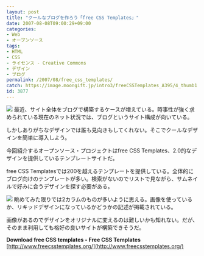 ```yaml
---
layout: post
title: "クールなブログを作ろう「free CSS Templates」"
date: 2007-08-08T09:00:29+09:00
categories:
- Web
- オープンソース
tags: 
- HTML
- CSS
- ライセンス - Creative Commons
- デザイン
- ブログ
permalink: /2007/08/free_css_templates/
catch: https://image.moongift.jp/intro3/freeCSSTemplates_A395/4_thumb1.png
id: 3877
---
```

[![](https://image.moongift.jp/intro3/freeCSSTemplates_A395/5_thumb1.png)](https://image.moongift.jp/intro3/freeCSSTemplates_A395/53.png) 最近、サイト全体をブログで構築するケースが増えている。時事性が強く求められている現在のネット状況では、ブログというサイト構成が向いている。   
  
しかしありがちなデザインでは誰も見向きもしてくれない。そこでクールなデザインを簡単に導入しよう。   
  
今回紹介するオープンソース・プロジェクトはfree CSS Templates、2.0的なデザインを提供しているテンプレートサイトだ。   
  
<!--more-->  
  
free CSS Templatesでは200を越えるテンプレートを提供している。全体的にブログ向けのテンプレートが多い。検索がないのでリストで見ながら、サムネイルで好みに合うデザインを探す必要がある。   
  
[![](https://image.moongift.jp/intro3/freeCSSTemplates_A395/4_thumb1.png)](https://image.moongift.jp/intro3/freeCSSTemplates_A395/43.png) 眺めてみた限りでは2カラムのものが多いように思える。画像を使っているか、リキッドデザインになっているかどうかの記述が掲載されている。   
  
画像があるのでデザインをオリジナルに変えるのは難しいかも知れない。だが、そのまま利用しても格好の良いサイトが構築できそうだ。   
  
**Download free CSS templates - Free CSS Templates**  
[http://www.freecsstemplates.org/](http://www.freecsstemplates.org/)